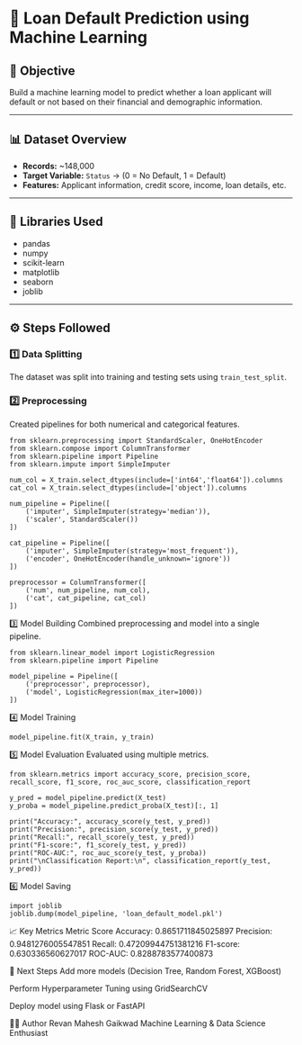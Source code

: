 # 🧠 Loan Default Prediction using Machine Learning

## 🎯 Objective
Build a machine learning model to predict whether a loan applicant will default or not based on their financial and demographic information.

---

## 📊 Dataset Overview
- **Records:** ~148,000  
- **Target Variable:** `Status` → (0 = No Default, 1 = Default)  
- **Features:** Applicant information, credit score, income, loan details, etc.

---

## 🧰 Libraries Used
- pandas  
- numpy  
- scikit-learn  
- matplotlib  
- seaborn  
- joblib  

---

## ⚙️ Steps Followed

### 1️⃣ Data Splitting
The dataset was split into training and testing sets using `train_test_split`.

### 2️⃣ Preprocessing
Created pipelines for both numerical and categorical features.

```
from sklearn.preprocessing import StandardScaler, OneHotEncoder
from sklearn.compose import ColumnTransformer
from sklearn.pipeline import Pipeline
from sklearn.impute import SimpleImputer

num_col = X_train.select_dtypes(include=['int64','float64']).columns
cat_col = X_train.select_dtypes(include=['object']).columns

num_pipeline = Pipeline([
    ('imputer', SimpleImputer(strategy='median')),
    ('scaler', StandardScaler())
])

cat_pipeline = Pipeline([
    ('imputer', SimpleImputer(strategy='most_frequent')),
    ('encoder', OneHotEncoder(handle_unknown='ignore'))
])

preprocessor = ColumnTransformer([
    ('num', num_pipeline, num_col),
    ('cat', cat_pipeline, cat_col)
])
```
3️⃣ Model Building
Combined preprocessing and model into a single pipeline.

```
from sklearn.linear_model import LogisticRegression
from sklearn.pipeline import Pipeline

model_pipeline = Pipeline([
    ('preprocessor', preprocessor),
    ('model', LogisticRegression(max_iter=1000))
])
```
4️⃣ Model Training

```
model_pipeline.fit(X_train, y_train)
```
5️⃣ Model Evaluation
Evaluated using multiple metrics.

```
from sklearn.metrics import accuracy_score, precision_score, recall_score, f1_score, roc_auc_score, classification_report

y_pred = model_pipeline.predict(X_test)
y_proba = model_pipeline.predict_proba(X_test)[:, 1]

print("Accuracy:", accuracy_score(y_test, y_pred))
print("Precision:", precision_score(y_test, y_pred))
print("Recall:", recall_score(y_test, y_pred))
print("F1-score:", f1_score(y_test, y_pred))
print("ROC-AUC:", roc_auc_score(y_test, y_proba))
print("\nClassification Report:\n", classification_report(y_test, y_pred))
```

6️⃣ Model Saving

```
import joblib
joblib.dump(model_pipeline, 'loan_default_model.pkl')
```
📈 Key Metrics
Metric	Score
Accuracy: 0.8651711845025897
Precision: 0.9481276005547851
Recall: 0.47209944751381216
F1-score: 0.630336560627017
ROC-AUC: 0.8288783577400873



🚀 Next Steps
Add more models (Decision Tree, Random Forest, XGBoost)

Perform Hyperparameter Tuning using GridSearchCV

Deploy model using Flask or FastAPI

👨‍💻 Author
Revan Mahesh Gaikwad
Machine Learning & Data Science Enthusiast
